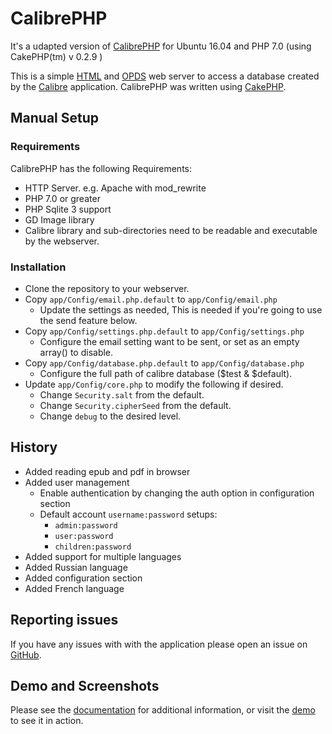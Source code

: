 # CalibrePHP

It's a udapted version of [CalibrePHP](https://github.com/openam/calibrephp/) for Ubuntu 16.04 and PHP 7.0 (using CakePHP(tm) v 0.2.9 )  

This is a simple [HTML](http://en.wikipedia.org/wiki/HTML) and [OPDS](http://en.wikipedia.org/wiki/OPDS) web server to access a database created by the [Calibre](http://calibre-ebook.com) application. CalibrePHP was written using [CakePHP](http://cakephp.org).

## Manual Setup
### Requirements
CalibrePHP has the following Requirements:
* HTTP Server. e.g. Apache with mod_rewrite
* PHP 7.0 or greater
* PHP Sqlite 3 support
* GD Image library
* Calibre library and sub-directories need to be readable and executable by the webserver.

### Installation
* Clone the repository to your webserver.
* Copy `app/Config/email.php.default` to `app/Config/email.php`
  * Update the settings as needed, This is needed if you're going to use the send feature below.
* Copy `app/Config/settings.php.default` to `app/Config/settings.php`
  * Configure the email setting want to be sent, or set as an empty array() to disable.
* Copy `app/Config/database.php.default` to `app/Config/database.php`
  * Configure the full path of calibre database ($test & $default).
* Update `app/Config/core.php` to modify the following if desired.
  * Change `Security.salt` from the default.
  * Change `Security.cipherSeed` from the default.
  * Change `debug` to the desired level.

## History
* Added reading epub and pdf in browser
* Added user management
  * Enable authentication by changing the auth option in configuration section
  * Default account `username:password` setups:
    * `admin:password`
    * `user:password`
    * `children:password`
* Added support for multiple languages
* Added Russian language
* Added configuration section
* Added French language

## Reporting issues
If you have any issues with with the application please open an issue on [GitHub](https://github.com/diyfr/calibrephp/issues).

## Demo and Screenshots

Please see the [documentation](http://openam.github.io/calibrephp/) for additional information, or visit the [demo](http://calibre.fakewaffle.com/demo) to see it in action.
